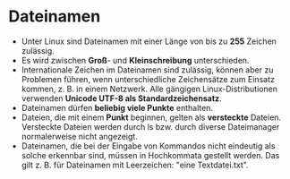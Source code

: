 # Dateinamen

* Unter Linux sind Dateinamen mit einer Länge von bis zu **255** Zeichen zulässig.
* Es wird zwischen **Groß**- und **Kleinschreibung** unterschieden.
* Internationale Zeichen im Dateinamen sind zulässig, können aber zu Problemen führen, wenn unterschiedliche Zeichensätze zum Einsatz kommen, z. B. in einem Netzwerk. Alle gängigen Linux-Distributionen verwenden **Unicode UTF-8 als Standardzeichensatz**. 
* Dateinamen dürfen **beliebig viele Punkte** enthalten.
* Dateien, die mit einem **Punkt** beginnen, gelten als **versteckte** Dateien. Versteckte Dateien werden durch ls bzw. durch diverse Dateimanager normalerweise nicht angezeigt.
* Dateinamen, die bei der Eingabe von Kommandos nicht eindeutig als solche erkennbar sind, müssen in Hochkommata gestellt werden. Das gilt z. B. für Dateinamen mit Leerzeichen: "eine Textdatei.txt".


